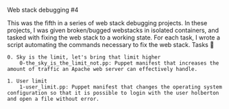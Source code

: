Web stack debugging #4

This was the fifth in a series of web stack debugging projects. In these projects, I was given broken/bugged webstacks in isolated containers, and tasked with fixing the web stack to a working state. For each task, I wrote a script automating the commands necessary to fix the web stack.
Tasks 📃

    0. Sky is the limit, let's bring that limit higher
        0-the_sky_is_the_limit_not.pp: Puppet manifest that increases the amount of traffic an Apache web server can effectively handle.

    1. User limit
        1-user_limit.pp: Puppet manifest that changes the operating system configuration so that it is possible to login with the user holberton and open a file without error.

